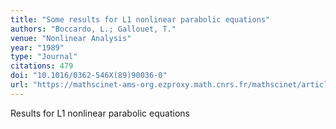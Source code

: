 ```yaml
---
title: "Some results for L1 nonlinear parabolic equations"
authors: "Boccardo, L.; Gallouet, T."
venue: "Nonlinear Analysis"
year: "1989"
type: "Journal"
citations: 479
doi: "10.1016/0362-546X(89)90036-0"
url: "https://mathscinet-ams-org.ezproxy.math.cnrs.fr/mathscinet/article?mr=0997579"
---
```


Results for L1 nonlinear parabolic equations
